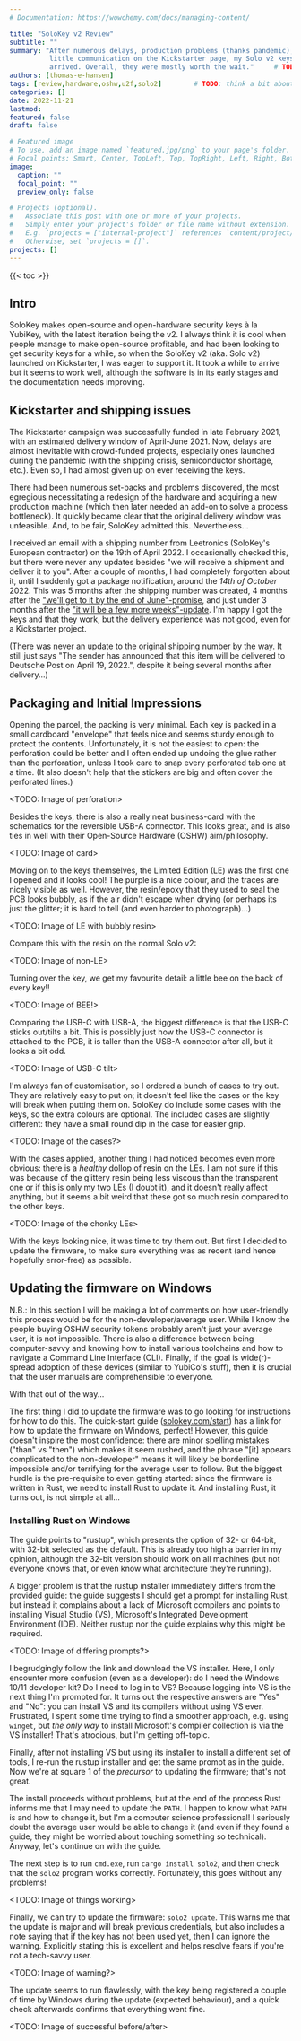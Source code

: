 ```yaml
---
# Documentation: https://wowchemy.com/docs/managing-content/

title: "SoloKey v2 Review"
subtitle: ""
summary: "After numerous delays, production problems (thanks pandemic), and
          little communication on the Kickstarter page, my Solo v2 keys finally
          arrived. Overall, they were mostly worth the wait."     # TODO after article written
authors: [thomas-e-hansen]
tags: [review,hardware,oshw,u2f,solo2]        # TODO: think a bit about these
categories: []
date: 2022-11-21
lastmod:
featured: false
draft: false

# Featured image
# To use, add an image named `featured.jpg/png` to your page's folder.
# Focal points: Smart, Center, TopLeft, Top, TopRight, Left, Right, BottomLeft, Bottom, BottomRight.
image:
  caption: ""
  focal_point: ""
  preview_only: false

# Projects (optional).
#   Associate this post with one or more of your projects.
#   Simply enter your project's folder or file name without extension.
#   E.g. `projects = ["internal-project"]` references `content/project/deep-learning/index.md`.
#   Otherwise, set `projects = []`.
projects: []
---
```



{{< toc >}}


## Intro

SoloKey makes open-source and open-hardware security keys à la YubiKey, with the
latest iteration being the v2. I always think it is cool when people manage to
make open-source profitable, and had been looking to get security keys for a
while, so when the SoloKey v2 (aka. Solo v2) launched on Kickstarter, I was
eager to support it. It took a while to arrive but it seems to work well,
although the software is in its early stages and the documentation needs
improving.


## Kickstarter and shipping issues

The Kickstarter campaign was successfully funded in late February 2021, with an
estimated delivery window of April-June 2021. Now, delays are almost inevitable
with crowd-funded projects, especially ones launched during the pandemic (with
the shipping crisis, semiconductor shortage, etc.). Even so, I had almost given
up on ever receiving the keys.

There had been numerous set-backs and problems discovered, the most egregious
necessitating a redesign of the hardware and acquiring a new production machine
(which then later needed an add-on to solve a process bottleneck). It quickly
became clear that the original delivery window was unfeasible. And, to be fair,
SoloKey admitted this. Nevertheless...

I received an email with a shipping number from Leetronics (SoloKey's European
contractor) on the 19th of April 2022. I occasionally checked this, but there
were never any updates besides "we will receive a shipment and deliver it to
you". After a couple of months, I had completely forgotten about it, until I
suddenly got a package notification, around the _14th of October_ 2022. This was
5 months after the shipping number was created, 4 months after the
["we'll get to it by the end of June"-promise](https://www.kickstarter.com/projects/conorpatrick/solo-v2-safety-net-against-phishing/posts/3484043),
and just under 3 months after the
["it will be a few more weeks"-update](https://www.kickstarter.com/projects/conorpatrick/solo-v2-safety-net-against-phishing/posts/3561679).
I'm happy I got the keys and that they work, but the delivery experience was not
good, even for a Kickstarter project.

(There was never an update to the original shipping number by the way. It still
just says "The sender has announced that this item will be delivered to Deutsche
Post on April 19, 2022.", despite it being several months after delivery...)


## Packaging and Initial Impressions

Opening the parcel, the packing is very minimal. Each key is packed in a small
cardboard "envelope" that feels nice and seems sturdy enough to protect the
contents. Unfortunately, it is not the easiest to open: the perforation could be
better and I often ended up undoing the glue rather than the perforation, unless
I took care to snap every perforated tab one at a time. (It also doesn't help
that the stickers are big and often cover the perforated lines.)

<TODO: Image of perforation>

Besides the keys, there is also a really neat business-card with the schematics
for the reversible USB-A connector. This looks great, and is also ties in well
with their Open-Source Hardware (OSHW) aim/philosophy.

<TODO: Image of card>

Moving on to the keys themselves, the Limited Edition (LE) was the first one I
opened and it looks cool! The purple is a nice colour, and the traces are nicely
visible as well. However, the resin/epoxy that they used to seal the PCB looks
bubbly, as if the air didn't escape when drying (or perhaps its just the
glitter; it is hard to tell (and even harder to photograph)...) 

<TODO: Image of LE with bubbly resin>

Compare this with the resin on the normal Solo v2:

<TODO: Image of non-LE>

Turning over the key, we get my favourite detail: a little bee on the back of
every key!!

<TODO: Image of BEE!>

Comparing the USB-C with USB-A, the biggest difference is that the USB-C sticks
out/tilts a bit. This is possibly just how the USB-C connector is attached to
the PCB, it is taller than the USB-A connector after all, but it looks a bit
odd.

<TODO: Image of USB-C tilt>

I'm always fan of customisation, so I ordered a bunch of cases to try out. They
are relatively easy to put on; it doesn't feel like the cases or the key will
break when putting them on. SoloKey do include some cases with the keys, so the
extra colours are optional. The included cases are slightly different: they have
a small round dip in the case for easier grip.

<TODO: Image of the cases?>

With the cases applied, another thing I had noticed becomes even more obvious:
there is a _healthy_ dollop of resin on the LEs. I am not sure if this was
because of the glittery resin being less viscous than the transparent one or if
this is only my two LEs (I doubt it), and it doesn't really affect anything, but
it seems a bit weird that these got so much resin compared to the other keys.

<TODO: Image of the chonky LEs>

With the keys looking nice, it was time to try them out. But first I decided to
update the firmware, to make sure everything was as recent (and hence hopefully
error-free) as possible.


## Updating the firmware on Windows


N.B.: In this section I will be making a lot of comments on how user-friendly
this process would be for the non-developer/average user. While I know the
people buying OSHW security tokens probably aren't just your average user, it is
not impossible. There is also a difference between being computer-savvy and
knowing how to install various toolchains and how to navigate a Command Line
Interface (CLI). Finally, if the goal is wide(r)-spread adoption of these
devices (similar to YubiCo's stuff), then it is crucial that the user manuals
are comprehensible to everyone.

With that out of the way...

The first thing I did to update the firmware was to go looking for instructions
for how to do this. The quick-start guide
([solokey.com/start](https://solokey.com/start))
has a link for how to update the firmware on Windows, perfect! However, this
guide doesn't inspire the most confidence: there are minor spelling mistakes
("than" vs "then") which makes it seem rushed, and the phrase "[it] appears
complicated to the non-developer" means it will likely be borderline impossible
and/or terrifying for the average user to follow. But the biggest hurdle is the
pre-requisite to even getting started: since the firmware is written in Rust, we
need to install Rust to update it. And installing Rust, it turns out, is not
simple at all...

### Installing Rust on Windows

The guide points to "rustup", which presents the option of 32- or 64-bit, with
32-bit selected as the default. This is already too high a barrier in my
opinion, although the 32-bit version should work on all machines (but not
everyone knows that, or even know what architecture they're running).

A bigger problem is that the rustup installer immediately differs from the
provided guide: the guide suggests I should get a prompt for installing Rust,
but instead it complains about a lack of Microsoft compilers and points to
installing Visual Studio (VS), Microsoft's Integrated Development Environment
(IDE). Neither rustup nor the guide explains why this might be required.

<TODO: Image of differing prompts?>

I begrudgingly follow the link and download the VS installer. Here, I only
encounter more confusion (even as a developer): do I need the Windows 10/11
developer kit? Do I need to log in to VS? Because logging into VS is the next
thing I'm prompted for. It turns out the respective answers are "Yes" and "No":
you can install VS and its compilers without using VS ever. Frustrated, I spent
some time trying to find a smoother approach, e.g. using `winget`, but _the only
way_ to install Microsoft's compiler collection is via the VS installer! That's
atrocious, but I'm getting off-topic.

Finally, after not installing VS but using its installer to install a different
set of tools, I re-run the rustup installer and get the same prompt as in the
guide. Now we're at square 1 of the _precursor_ to updating the firmware; that's
not great.

The install proceeds without problems, but at the end of the process Rust
informs me that I may need to update the `PATH`. I happen to know what `PATH` is
and how to change it, but I'm a computer science professional! I seriously doubt
the average user would be able to change it (and even if they found a guide,
they might be worried about touching something so technical). Anyway, let's
continue on with the guide.

The next step is to run `cmd.exe`, run `cargo install solo2`, and then check
that the `solo2` program works correctly. Fortunately, this goes without any
problems!

<TODO: Image of things working>

Finally, we can try to update the firmware: `solo2 update`. This warns me that
the update is major and will break previous credentials, but also includes a
note saying that if the key has not been used yet, then I can ignore the
warning. Explicitly stating this is excellent and helps resolve fears if you're
not a tech-savvy user.

<TODO: Image of warning?>

The update seems to run flawlessly, with the key being registered a couple of
time by Windows during the update (expected behaviour), and a quick check
afterwards confirms that everything went fine.

<TODO: Image of successful before/after>

